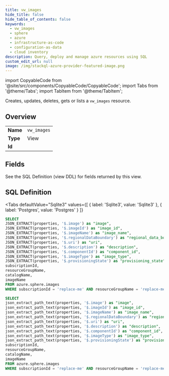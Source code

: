 ```yaml
--- 
title: vw_images
hide_title: false
hide_table_of_contents: false
keywords:
  - vw_images
  - sphere
  - azure
  - infrastructure-as-code
  - configuration-as-data
  - cloud inventory
description: Query, deploy and manage azure resources using SQL
custom_edit_url: null
image: /img/stackql-azure-provider-featured-image.png
---
```


import CopyableCode from '@site/src/components/CopyableCode/CopyableCode';
import Tabs from '@theme/Tabs';
import TabItem from '@theme/TabItem';

Creates, updates, deletes, gets or lists a <code>vw_images</code> resource.

## Overview
<table><tbody>
<tr><td><b>Name</b></td><td><code>vw_images</code></td></tr>
<tr><td><b>Type</b></td><td>View</td></tr>
<tr><td><b>Id</b></td><td><CopyableCode code="azure.sphere.vw_images" /></td></tr>
</tbody></table>

## Fields

See the SQL Definition (view DDL) for fields returned by this view.

## SQL Definition

<Tabs
defaultValue="Sqlite3"
values={[
{ label: 'Sqlite3', value: 'Sqlite3' },
{ label: 'Postgres', value: 'Postgres' }
]}
>
<TabItem value="Sqlite3">

```sql
SELECT
JSON_EXTRACT(properties, '$.image') as "image",
JSON_EXTRACT(properties, '$.imageId') as "image_id",
JSON_EXTRACT(properties, '$.imageName') as "image_name",
JSON_EXTRACT(properties, '$.regionalDataBoundary') as "regional_data_boundary",
JSON_EXTRACT(properties, '$.uri') as "uri",
JSON_EXTRACT(properties, '$.description') as "description",
JSON_EXTRACT(properties, '$.componentId') as "component_id",
JSON_EXTRACT(properties, '$.imageType') as "image_type",
JSON_EXTRACT(properties, '$.provisioningState') as "provisioning_state",
subscriptionId,
resourceGroupName,
catalogName,
imageName
FROM azure.sphere.images
WHERE subscriptionId = 'replace-me' AND resourceGroupName = 'replace-me' AND catalogName = 'replace-me';
```

</TabItem>
<TabItem value="Postgres">

```sql
SELECT
json_extract_path_text(properties, '$.image') as "image",
json_extract_path_text(properties, '$.imageId') as "image_id",
json_extract_path_text(properties, '$.imageName') as "image_name",
json_extract_path_text(properties, '$.regionalDataBoundary') as "regional_data_boundary",
json_extract_path_text(properties, '$.uri') as "uri",
json_extract_path_text(properties, '$.description') as "description",
json_extract_path_text(properties, '$.componentId') as "component_id",
json_extract_path_text(properties, '$.imageType') as "image_type",
json_extract_path_text(properties, '$.provisioningState') as "provisioning_state",
subscriptionId,
resourceGroupName,
catalogName,
imageName
FROM azure.sphere.images
WHERE subscriptionId = 'replace-me' AND resourceGroupName = 'replace-me' AND catalogName = 'replace-me';
```

</TabItem>
</Tabs>
